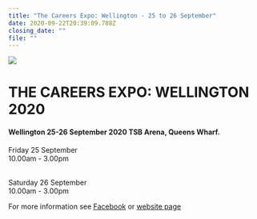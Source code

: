 ```yaml
---
title: "The Careers Expo: Wellington - 25 to 26 September"
date: 2020-09-22T20:39:09.788Z
closing_date: ""
file: ""
---
```

![](https://res.cloudinary.com/whanganuihigh/image/upload/v1600807421/Careers%20and%20Vocational/NZ_Careers_Web_logo.png)

# THE CAREERS EXPO: WELLINGTON 2020

#### Wellington 25-26 September 2020 TSB Arena, Queens Wharf.

Friday 25 September\
10.00am - 3.00pm

\
Saturday 26 September\
10.00am - 3.00pm

For more information see [Facebook](https://www.facebook.com/events/212883030073866/) or [website page](https://www.careersexpo.org.nz/expos/wellington-2020)